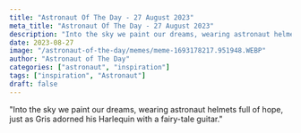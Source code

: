 ```yaml
---
title: "Astronaut Of The Day - 27 August 2023"
meta_title: "Astronaut Of The Day - 27 August 2023"
description: "Into the sky we paint our dreams, wearing astronaut helmets full of hope, just as Gris adorned his Harlequin with a fairy-tale guitar."
date: 2023-08-27
image: "/astronaut-of-the-day/memes/meme-1693178217.951948.WEBP"
author: "Astronaut of The Day"
categories: ["astronaut", "inspiration"]
tags: ["inspiration", "Astronaut"]
draft: false
---
```

"Into the sky we paint our dreams, wearing astronaut helmets full of hope, just as Gris adorned his Harlequin with a fairy-tale guitar."
        